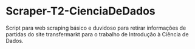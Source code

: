 # Scraper-T2-CienciaDeDados
Script para web scraping básico e duvidoso para retirar informações de partidas do site transfermarkt para o trabalho de Introdução à Ciência de Dados.
